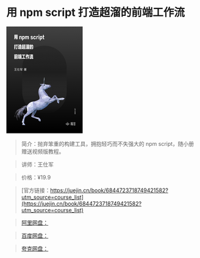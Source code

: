 # 用 npm script 打造超溜的前端工作流

![img](../../assets/15fd699517c3c6a4~tplv-t2oaga2asx-no-mark_280_280_200_280.png)

> 简介：抛弃笨重的构建工具，拥抱轻巧而不失强大的 npm script，随小册赠送视频版教程。

> 讲师：王仕军

> 价格：¥19.9

> [官方链接：https://juejin.cn/book/6844723718749421582?utm_source=course_list](https://juejin.cn/book/6844723718749421582?utm_source=course_list)

> [阿里网盘：]()

> [百度网盘：]()

> [夸克网盘：]()

